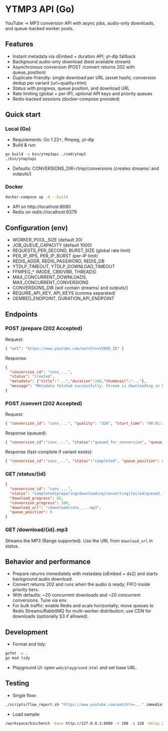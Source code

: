 # YTMP3 API (Go)

YouTube → MP3 conversion API with async jobs, audio-only downloads, and queue-backed worker pools.

## Features
- Instant metadata via oEmbed + duration API; yt-dlp fallback
- Background audio-only download (best available stream)
- Asynchronous conversion (POST /convert returns 202 with queue_position)
- Duplicate-friendly: single download per URL (asset hash); conversion dedup per variant (url+quality+trim)
- Status with progress, queue position, and download URL
- Rate limiting (global + per-IP), optional API keys and priority queues
- Redis-backed sessions (docker-compose provided)

## Quick start

### Local (Go)
- Requirements: Go 1.22+, ffmpeg, yt-dlp
- Build & run:
```bash
go build -o bin/ytmp3api ./cmd/ytmp3
./bin/ytmp3api
```
- Defaults: CONVERSIONS_DIR=/tmp/conversions (creates streams/ and outputs/)

### Docker
```bash
docker-compose up -d --build
```
- API on http://localhost:8080
- Redis on redis://localhost:6379

## Configuration (env)
- WORKER_POOL_SIZE (default 20)
- JOB_QUEUE_CAPACITY (default 1000)
- REQUESTS_PER_SECOND, BURST_SIZE (global rate limit)
- PER_IP_RPS, PER_IP_BURST (per-IP limit)
- REDIS_ADDR, REDIS_PASSWORD, REDIS_DB
- YTDLP_TIMEOUT, YTDLP_DOWNLOAD_TIMEOUT
- FFMPEG_* (MODE, CBR/VBR, THREADS)
- MAX_CONCURRENT_DOWNLOADS, MAX_CONCURRENT_CONVERSIONS
- CONVERSIONS_DIR (will contain streams/ and outputs/)
- REQUIRE_API_KEY, API_KEYS (comma separated)
- OEMBED_ENDPOINT, DURATION_API_ENDPOINT

## Endpoints

### POST /prepare (202 Accepted)
Request:
```json
{ "url": "https://www.youtube.com/watch?v=VIDEO_ID" }
```
Response:
```json
{
  "conversion_id": "conv_...",
  "status": "created",
  "metadata": {"title":"...","duration":180,"thumbnail":"..."},
  "message": "Metadata fetched successfully. Stream is downloading in background."
}
```

### POST /convert (202 Accepted)
Request:
```json
{ "conversion_id": "conv_...", "quality": "320", "start_time": "00:01:30", "end_time": "00:05:00" }
```
Response (queued):
```json
{ "conversion_id":"conv_...", "status":"queued_for_conversion", "queue_position": 3, "message": "Conversion request accepted and queued." }
```
Response (fast-complete if variant exists):
```json
{ "conversion_id":"conv_...", "status":"completed", "queue_position": 0, "message": "Reused existing converted output." }
```

### GET /status/{id}
```json
{
  "conversion_id": "conv_...",
  "status": "completed|preparing|downloading|converting|failed|queued_for_conversion",
  "download_progress": 85,
  "conversion_progress": 100,
  "download_url": "/download/conv_....mp3",
  "queue_position": 0
}
```

### GET /download/{id}.mp3
Streams the MP3 (Range supported). Use the URL from `download_url` in status.

## Behavior and performance
- Prepare returns immediately with metadata (oEmbed + ds2) and starts background audio download.
- Convert returns 202 and runs when the audio is ready; FIFO inside priority tiers.
- With defaults: ~20 concurrent downloads and ~20 concurrent conversions. Tune via env.
- For bulk traffic: enable Redis and scale horizontally; move queues to Redis Streams/RabbitMQ for multi-worker distribution; use CDN for downloads (optionally S3 if allowed).

## Development
- Format and tidy:
```bash
gofmt -w .
go mod tidy
```
- Playground UI: open `web/playground.html` and set base URL.

## Testing
- Single flow:
```bash
./scripts/flow_report.sh "https://www.youtube.com/watch?v=..." immediate 128
```
- Load sample:
```bash
/workspace/bin/bench -base http://127.0.0.1:8080 -n 100 -q 128 -delay 200ms -url "https://www.youtube.com/watch?v=..."
```
